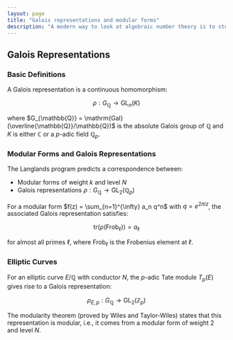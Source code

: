 ```yaml
---
layout: page
title: "Galois representations and modular forms"
description: "A modern way to look at algebraic number theory is to study the group $G_{\\mathbb{Q}}$ of symmetries of all finite extension of the rational number $\\mathbb{Q}$, i.e. of all number fields. One way of doing this is via $p$-adic (or complex) Galois representations. These are homomorphisms from $G_{\\mathbb{Q}}$ to $\\mathrm{GL}_n(K)$ for (the complex or) a $p$-adic field $K$. If one would understand all these, one could deduce many results in number theory. The reason why this approach is promising is that the Langlands program predicts (conjectures) that many interesting Galois representation can be found in (arithmetic) geometry, for instance by studying modular forms or elliptic curves. The most visible success of this method has been the proof of Fermat's last theorem by Wiles and Taylor-Wiles building on work of many others."
---
```


## Galois Representations

### Basic Definitions
A Galois representation is a continuous homomorphism:

$$\rho: G_{\mathbb{Q}} \to \mathrm{GL}_n(K)$$

where $G_{\mathbb{Q}} = \mathrm{Gal}(\overline{\mathbb{Q}}/\mathbb{Q})$ is the absolute Galois group of $\mathbb{Q}$ and $K$ is either $\mathbb{C}$ or a $p$-adic field $\mathbb{Q}_p$.

### Modular Forms and Galois Representations
The Langlands program predicts a correspondence between:
- Modular forms of weight $k$ and level $N$
- Galois representations $\rho: G_{\mathbb{Q}} \to \mathrm{GL}_2(\mathbb{Q}_p)$

For a modular form $f(z) = \sum_{n=1}^{\infty} a_n q^n$ with $q = e^{2\pi i z}$, the associated Galois representation satisfies:

$$\mathrm{tr}(\rho(\mathrm{Frob}_\ell)) = a_\ell$$

for almost all primes $\ell$, where $\mathrm{Frob}_\ell$ is the Frobenius element at $\ell$.

### Elliptic Curves
For an elliptic curve $E/\mathbb{Q}$ with conductor $N$, the $p$-adic Tate module $T_p(E)$ gives rise to a Galois representation:

$$\rho_{E,p}: G_{\mathbb{Q}} \to \mathrm{GL}_2(\mathbb{Z}_p)$$

The modularity theorem (proved by Wiles and Taylor-Wiles) states that this representation is modular, i.e., it comes from a modular form of weight 2 and level $N$. 
